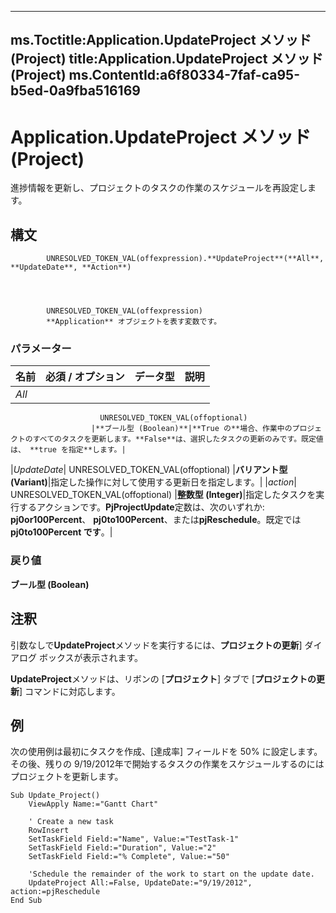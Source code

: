 

---
ms.Toctitle:Application.UpdateProject メソッド (Project)
title:Application.UpdateProject メソッド (Project)
ms.ContentId:a6f80334-7faf-ca95-b5ed-0a9fba516169
---
# Application.UpdateProject メソッド (Project)




進捗情報を更新し、プロジェクトのタスクの作業のスケジュールを再設定します。

## 構文

            UNRESOLVED_TOKEN_VAL(offexpression).**UpdateProject**(**All**, **UpdateDate**, **Action**)




            UNRESOLVED_TOKEN_VAL(offexpression)
            **Application** オブジェクトを表す変数です。

### パラメーター

|**名前**|**必須 / オプション**|**データ型**|**説明**|
|---|---|---|---|
|*All*|
                        UNRESOLVED_TOKEN_VAL(offoptional)
                      |**ブール型 (Boolean)**|**True の**場合、作業中のプロジェクトのすべてのタスクを更新します。**False**は、選択したタスクの更新のみです。既定値は、 **true を指定**します。|
|*UpdateDate*|
                        UNRESOLVED_TOKEN_VAL(offoptional)
                      |**バリアント型 (Variant)**|指定した操作に対して使用する更新日を指定します。|
|*action*|
                        UNRESOLVED_TOKEN_VAL(offoptional)
                      |**整数型 (Integer)**|指定したタスクを実行するアクションです。**PjProjectUpdate**定数は、次のいずれか: **pj0or100Percent**、 **pj0to100Percent**、または**pjReschedule**。既定では**pj0to100Percent です**。|



### 戻り値
**ブール型 (Boolean)**





## 注釈
引数なしで**UpdateProject**メソッドを実行するには、**プロジェクトの更新**] ダイアログ ボックスが表示されます。



**UpdateProject**メソッドは、リボンの [**プロジェクト**] タブで [**プロジェクトの更新**] コマンドに対応します。



## 例
次の使用例は最初にタスクを作成、[達成率] フィールドを 50% に設定します。その後、残りの 9/19/2012年で開始するタスクの作業をスケジュールするのにはプロジェクトを更新します。

```vba
Sub Update_Project() 
    ViewApply Name:="Gantt Chart" 
 
    ' Create a new task 
    RowInsert 
    SetTaskField Field:="Name", Value:="TestTask-1" 
    SetTaskField Field:="Duration", Value:="2" 
    SetTaskField Field:="% Complete", Value:="50" 
 
    'Schedule the remainder of the work to start on the update date. 
    UpdateProject All:=False, UpdateDate:="9/19/2012", action:=pjReschedule 
End Sub
```






